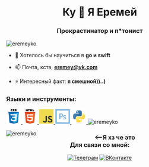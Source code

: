 <h1 align="center">Ку 👋 Я Еремей</h1>
<h3 align="center">Прокрастинатор и п*тонист</h3>

<p align="left"> <img src="https://komarev.com/ghpvc/?username=eremeyko&label=%D0%A7%D0%B5%D0%BA%D0%BD%D1%83%D0%BB%D0%B8%20%D1%80%D0%B0%D0%B7%20%D0%BF%D1%80%D0%BE%D1%84%D0%B8%D0%BB%D1%8C:&color=78c6fd&style=flat" alt="eremeyko" /> </p>

- 🌱 Хотелось бы научиться в **go и swift**

- 📫 Почта, кста, **eremey@vk.com**

- ⚡ Интересный факт: **я смешной))..)**


<h3 align="left">Языки и инструменты:</h3>
<p align="left"> <a href="https://www.w3schools.com/css/" target="_blank"> <img src="https://raw.githubusercontent.com/devicons/devicon/master/icons/css3/css3-original-wordmark.svg" alt="css3" width="40" height="40"/> </a> <a href="https://www.w3.org/html/" target="_blank"> <img src="https://raw.githubusercontent.com/devicons/devicon/master/icons/html5/html5-original-wordmark.svg" alt="html5" width="40" height="40"/> </a> <a href="https://developer.mozilla.org/en-US/docs/Web/JavaScript" target="_blank"> <img src="https://raw.githubusercontent.com/devicons/devicon/master/icons/javascript/javascript-original.svg" alt="javascript" width="40" height="40"/> </a> <a href="https://www.photoshop.com/en" target="_blank"> <img src="https://raw.githubusercontent.com/devicons/devicon/master/icons/photoshop/photoshop-line.svg" alt="photoshop" width="40" height="40"/> </a> <a href="https://www.python.org" target="_blank"> <img src="https://raw.githubusercontent.com/devicons/devicon/master/icons/python/python-original.svg" alt="python" width="40" height="40"/> </a> <a> <img src="https://github-readme-stats.vercel.app/api/top-langs/?username=eremeyko&layout=compact&custom_title=%D0%AF%D0%B7%D1%8B%D0%BA%D0%B8?&show_icons=true&disable_animations=false&icon_color=ffe32e&title_color=ffffff&text_color=ffffff&border_color=78c6fd&bg_color=45,78c6fd,5e7aef" alt="eremeyko" /> </a> </p>


<p><img align="left" src="https://github-readme-stats.vercel.app/api?username=eremeyko&show_icons=true&icon_color=ffe32e&text_color=ffffff&border_color=78c6fd&bg_color=45,78c6fd,5e7aef&hide_rank=True&hide_title=True" alt="eremeyko" /></p>


<h3 align="center"><——Я хз че это<br/>Для связи со мной:</h3>
<p align="center">
  <a href="https://t.me/framei"
    ><img
      src="https://img.shields.io/badge/Telegram-2CA5E0?color=78c6fd&style=for-the-badge&logo=telegram&logoColor=white"
      alt="Телеграм"
  /></a>
  <a href="https://vk.com/eremey"
    ><img
      src="https://img.shields.io/badge/VKontakte-%232E87FB?color=5e7aef&style=for-the-badge&logo=vk&logoColor=white"
      alt="ВКонтакте"
  /></a>
</p>
